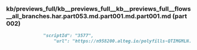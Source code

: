 ### kb/previews_full/kb__previews_full__kb__previews_full__flows__all_branches.har.part053.md.part001.md.part001.md (part 002)

```md
              "scriptId": "3577",
                  "url": "https://n958200.alteg.io/polyfills-QTIMGMLN.
```

```
